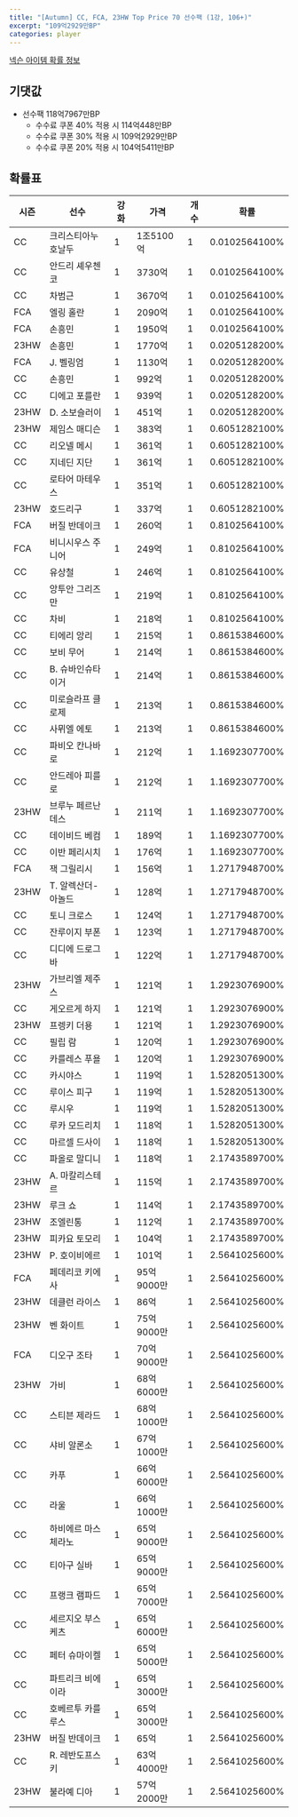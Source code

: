 ```yaml
---
title: "[Autumn] CC, FCA, 23HW Top Price 70 선수팩 (1강, 106+)"
excerpt: "109억2929만BP"
categories: player
---
```

[넥슨 아이템 확률 정보](http://iteminfo.nexon.com/probability/fco?sn=7687)

## 기댓값
- 선수팩 118억7967만BP
  - 수수료 쿠폰 40% 적용 시 114억448만BP
  - 수수료 쿠폰 30% 적용 시 109억2929만BP
  - 수수료 쿠폰 20% 적용 시 104억5411만BP


## 확률표

|시즌|선수|강화|가격|개수|확률|
|---|---|---|---|---|---|
|CC|크리스티아누 호날두|1|1조5100억|1|0.0102564100%|
|CC|안드리 셰우첸코|1|3730억|1|0.0102564100%|
|CC|차범근|1|3670억|1|0.0102564100%|
|FCA|엘링 홀란|1|2090억|1|0.0102564100%|
|FCA|손흥민|1|1950억|1|0.0102564100%|
|23HW|손흥민|1|1770억|1|0.0205128200%|
|FCA|J. 벨링엄|1|1130억|1|0.0205128200%|
|CC|손흥민|1|992억|1|0.0205128200%|
|CC|디에고 포를란|1|939억|1|0.0205128200%|
|23HW|D. 소보슬러이|1|451억|1|0.0205128200%|
|23HW|제임스 매디슨|1|383억|1|0.6051282100%|
|CC|리오넬 메시|1|361억|1|0.6051282100%|
|CC|지네딘 지단|1|361억|1|0.6051282100%|
|CC|로타어 마테우스|1|351억|1|0.6051282100%|
|23HW|호드리구|1|337억|1|0.6051282100%|
|FCA|버질 반데이크|1|260억|1|0.8102564100%|
|FCA|비니시우스 주니어|1|249억|1|0.8102564100%|
|CC|유상철|1|246억|1|0.8102564100%|
|CC|앙투안 그리즈만|1|219억|1|0.8102564100%|
|CC|차비|1|218억|1|0.8102564100%|
|CC|티에리 앙리|1|215억|1|0.8615384600%|
|CC|보비 무어|1|214억|1|0.8615384600%|
|CC|B. 슈바인슈타이거|1|214억|1|0.8615384600%|
|CC|미로슬라프 클로제|1|213억|1|0.8615384600%|
|CC|사뮈엘 에토|1|213억|1|0.8615384600%|
|CC|파비오 칸나바로|1|212억|1|1.1692307700%|
|CC|안드레아 피를로|1|212억|1|1.1692307700%|
|23HW|브루누 페르난데스|1|211억|1|1.1692307700%|
|CC|데이비드 베컴|1|189억|1|1.1692307700%|
|CC|이반 페리시치|1|176억|1|1.1692307700%|
|FCA|잭 그릴리시|1|156억|1|1.2717948700%|
|23HW|T. 알렉산더-아놀드|1|128억|1|1.2717948700%|
|CC|토니 크로스|1|124억|1|1.2717948700%|
|CC|잔루이지 부폰|1|123억|1|1.2717948700%|
|CC|디디에 드로그바|1|122억|1|1.2717948700%|
|23HW|가브리엘 제주스|1|121억|1|1.2923076900%|
|CC|게오르게 하지|1|121억|1|1.2923076900%|
|23HW|프렝키 더용|1|121억|1|1.2923076900%|
|CC|필립 람|1|120억|1|1.2923076900%|
|CC|카를레스 푸욜|1|120억|1|1.2923076900%|
|CC|카시야스|1|119억|1|1.5282051300%|
|CC|루이스 피구|1|119억|1|1.5282051300%|
|CC|루시우|1|119억|1|1.5282051300%|
|CC|루카 모드리치|1|118억|1|1.5282051300%|
|CC|마르셀 드사이|1|118억|1|1.5282051300%|
|CC|파올로 말디니|1|118억|1|2.1743589700%|
|23HW|A. 마칼리스테르|1|115억|1|2.1743589700%|
|23HW|루크 쇼|1|114억|1|2.1743589700%|
|23HW|조엘린통|1|112억|1|2.1743589700%|
|23HW|피카요 토모리|1|104억|1|2.1743589700%|
|23HW|P. 호이비에르|1|101억|1|2.5641025600%|
|FCA|페데리코 키에사|1|95억9000만|1|2.5641025600%|
|23HW|데클런 라이스|1|86억|1|2.5641025600%|
|23HW|벤 화이트|1|75억9000만|1|2.5641025600%|
|FCA|디오구 조타|1|70억9000만|1|2.5641025600%|
|23HW|가비|1|68억6000만|1|2.5641025600%|
|CC|스티븐 제라드|1|68억1000만|1|2.5641025600%|
|CC|샤비 알론소|1|67억1000만|1|2.5641025600%|
|CC|카푸|1|66억6000만|1|2.5641025600%|
|CC|라울|1|66억1000만|1|2.5641025600%|
|CC|하비에르 마스체라노|1|65억9000만|1|2.5641025600%|
|CC|티아구 실바|1|65억9000만|1|2.5641025600%|
|CC|프랭크 램파드|1|65억7000만|1|2.5641025600%|
|CC|세르지오 부스케츠|1|65억6000만|1|2.5641025600%|
|CC|페터 슈마이켈|1|65억5000만|1|2.5641025600%|
|CC|파트리크 비에이라|1|65억3000만|1|2.5641025600%|
|CC|호베르투 카를루스|1|65억3000만|1|2.5641025600%|
|23HW|버질 반데이크|1|65억|1|2.5641025600%|
|CC|R. 레반도프스키|1|63억4000만|1|2.5641025600%|
|23HW|불라예 디아|1|57억2000만|1|2.5641025600%|
